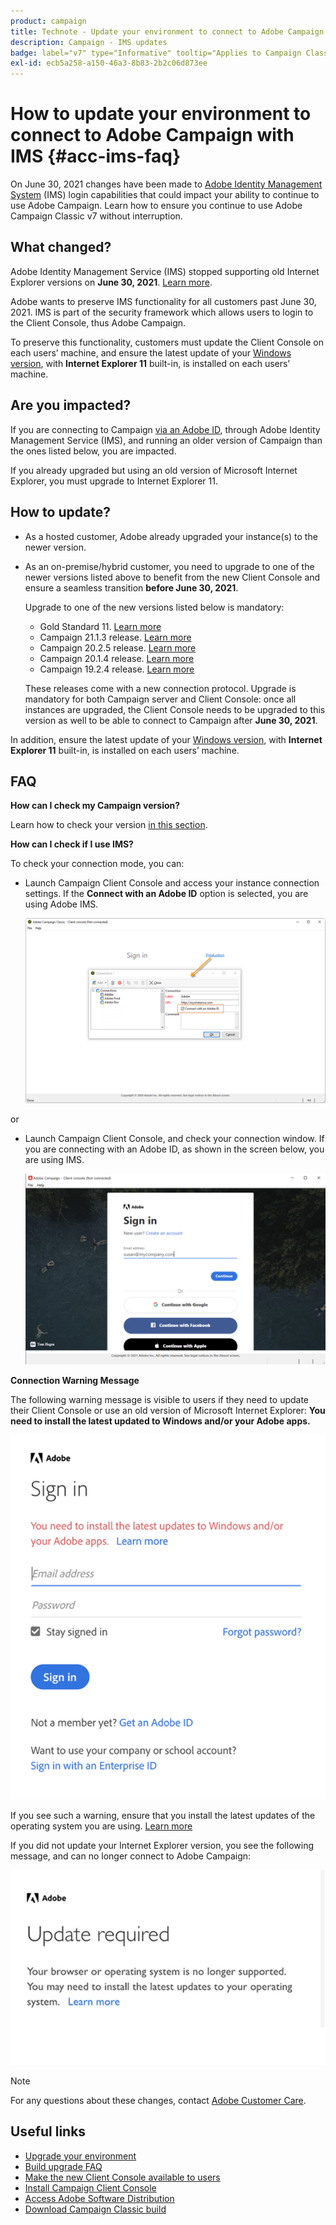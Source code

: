 ```yaml
---
product: campaign
title: Technote - Update your environment to connect to Adobe Campaign with IMS
description: Campaign - IMS updates
badge: label="v7" type="Informative" tooltip="Applies to Campaign Classic v7 only"
exl-id: ecb5a258-a150-46a3-8b83-2b2c06d873ee
---
```

# How to update your environment to connect to Adobe Campaign with IMS {#acc-ims-faq}


 
On June 30, 2021 changes have been made to [Adobe Identity Management System](https://helpx.adobe.com/enterprise/using/identity.html) (IMS) login capabilities that could impact your ability to continue to use Adobe Campaign. Learn how to ensure you continue to use Adobe Campaign Classic v7 without interruption. 

## What changed?

Adobe Identity Management Service (IMS) stopped supporting old Internet Explorer versions on **June 30, 2021**. [Learn more](https://helpx.adobe.com/x-productkb/global/update-operating-system-and-browser.html). 

Adobe wants to preserve IMS functionality for all customers past June 30, 2021. IMS is part of the security framework which allows users to login to the Client Console, thus Adobe Campaign. 

To preserve this functionality, customers must update the Client Console on each users’ machine, and ensure the latest update of your [Windows version](../../rn/using/compatibility-matrix.md#ClientConsoleoperatingsystems), with **Internet Explorer 11** built-in, is installed on each users’ machine. 

## Are you impacted?

If you are connecting to Campaign [via an Adobe ID](../../integrations/using/about-adobe-id.md), through Adobe Identity Management Service (IMS), and running an older version of Campaign than the ones listed below, you are impacted.

If you already upgraded but using an old version of Microsoft Internet Explorer, you must upgrade to Internet Explorer 11.

## How to update?

* As a hosted customer, Adobe already upgraded your instance(s) to the newer version.

* As an on-premise/hybrid customer, you need to upgrade to one of the newer versions listed above to benefit from the new Client Console and ensure a seamless transition **before June 30, 2021**.

    Upgrade to one of the new versions listed below is mandatory:

    * Gold Standard 11. [Learn more](../../rn/using/gold-standard.md)
    * Campaign 21.1.3 release. [Learn more](../../rn/using/latest-release.md)
    * Campaign 20.2.5 release. [Learn more](../../rn/using/release--2020.md#release-20-2-5-build-9188)
    * Campaign 20.1.4 release. [Learn more](../../rn/using/release--2020.md#release-20-1-4-build-9126)
    * Campaign 19.2.4 release. [Learn more](../../rn/using/release--2019.md#release-19-2-4-build-9082)

    These releases come with a new connection protocol. Upgrade is mandatory for both Campaign server and Client Console: once all instances are upgraded, the Client Console needs to be upgraded to this version as well to be able to connect to Campaign after **June 30, 2021**.

In addition, ensure the latest update of your [Windows version](../../rn/using/compatibility-matrix.md#ClientConsoleoperatingsystems), with **Internet Explorer 11** built-in, is installed on each users’ machine. 

## FAQ

**How can I check my Campaign version?**

Learn how to check your version [in this section](../../platform/using/launching-adobe-campaign.md#getting-your-campaign-version).


**How can I check if I use IMS?** 

To check your connection mode, you can:

* Launch Campaign Client Console and access your instance connection settings. If the **Connect with an Adobe ID** option is selected, you are using Adobe IMS.

    ![](../../integrations/using/assets/ims_1.png)

or

* Launch Campaign Client Console, and check your connection window. If you are connecting with an Adobe ID, as shown in the screen below, you are using IMS.

    ![](../../integrations/using/assets/adobeID.png)
    
**Connection Warning Message**

The following warning message is visible to users if they need to update their Client Console or use an old version of Microsoft Internet Explorer: **You need to install the latest updated to Windows and/or your Adobe apps.**

![](../../integrations/using/assets/do-not-localize/errorMsg.png)

If you see such a warning, ensure that you install the latest updates of the operating system you are using. [Learn more](https://helpx.adobe.com/x-productkb/global/update-operating-system-and-browser.html)

If you did not update your Internet Explorer version, you see the following message, and can no longer connect to Adobe Campaign:

![](../../integrations/using/assets/do-not-localize/errorUpdateReq.png)

>[!NOTE]
>
>For any questions about these changes, contact [Adobe Customer Care](https://helpx.adobe.com/enterprise/admin-guide.html/enterprise/using/support-for-experience-cloud.ug.html).
>

## Useful links

* [Upgrade your environment](../../production/using/build-upgrade.md)
* [Build upgrade FAQ](../../platform/using/faq-build-upgrade.md)
* [Make the new Client Console available to users](../../installation/using/client-console-availability-for-windows.md)
* [Install Campaign Client Console](../../installation/using/installing-the-client-console.md)
* [Access Adobe Software Distribution](https://experienceleague.adobe.com/docs/experience-cloud/software-distribution/home.html?lang=en)
* [Download Campaign Classic build](https://experience.adobe.com/#/downloads/content/software-distribution/en/campaign.html)
